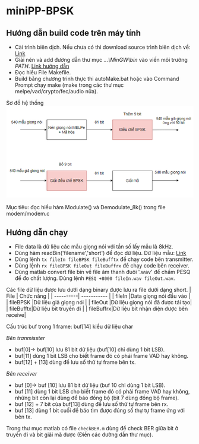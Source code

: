 # miniPP-BPSK
## Hướng dẫn build code trên máy tính

* Cài trình biên dịch. Nếu chưa có thì download source trình biên dịch về: [Link](https://drive.google.com/file/d/1j4FnG02kGxLTWbm-wnNh0U_J4BB1c5cz/view?usp=sharing)
* Giải nén và add đường dẫn thư mục *...\MinGW\bin* vào viến môi trường *PATH*. [Link hướng dẫn](https://quantrimang.com/them-bien-moi-truong-trong-windows-174960)
* Đọc hiểu File Makefile.
* Build bằng chương trình thực thi autoMake.bat hoặc vào Command Prompt chạy make (make trong các thư mục melpe/vad/crypto/fec/audio nữa).

Sơ đồ hệ thống ![](https://github.com/hsdfat8/miniPP-BPSK/blob/main/image/Capture.PNG)

Mục tiêu: đọc hiểu hàm Modulate() và Demodulate_8k() trong file modem/modem.c

## Hướng dẫn chạy

* File data là dữ liệu các mẫu giọng nói với tần số lấy mẫu là 8kHz. 
* Dùng hàm readBin('filename','short') để đọc dữ liệu. Dữ liệu mẫu: [Link](https://drive.google.com/drive/folders/1bHx8Py1nplFig0ZDf40omNmM-pI9yEFE?usp=sharing)
* Dùng lệnh `tx fileIn fileBPSK fileBufftx` để chạy code bên transmitter.
* Dùng lệnh `rx fileBPSK fileOut fileBuffrx` để chạy code bên receiver.
* Dùng matlab convert file bin về file âm thanh đuôi '.wav' để chấm PESQ để đo chất lượng. Dùng lệnh `PESQ +8000 fileIn.wav fileOut.wav`.

Các file dữ liệu được lưu dưới dạng binary được lưu ra file dưới dạng short.
| File      | Chức năng |
| ----------| ----------- |
| fileIn    |Data giọng nói đầu vào       |
| fileBPSK  |Dữ liệu giả giọng nói        |
| fileOut   |Dữ liệu giọng nói đã được tái tạo|
| fileBufftx|Dữ liệu bit truyền đi |
| fileBuffrx|Dữ liệu bit nhận diện được bên receive|

Cấu trúc buf trong 1 frame: buf[14] kiểu dữ liệu char

*Bên tranmisster* 
* buf[0]-> buf[10] lưu 81 bit dữ liệu (buf[10] chỉ dùng 1 bit LSB).
* buf[11] dùng 1 bit LSB cho biết frame đó có phải frame VAD hay không.
* buf[12] + [13] dùng để lưu số thứ tự frame bên tx.

*Bên receiver* 
* buf [0]-> buf [10] lưu 81 bit dữ liệu (buf 10 chỉ dùng 1 bit LSB).
* buf [11] dùng 1 bit LSB cho biết frame đó có phải frame VAD hay không, những bit còn lại dùng để báo đồng bộ (bit 7 dùng đồng bộ frame).
* buf [12] + 7 bit của buf[13] dùng để lưu số thứ tự frame bên rx.
* buf [13] dùng 1 bit cuối để báo tìm được đúng số thự tự frame ứng với bên tx.

Trong thư mục matlab có file `checkBER.m` dùng để check BER giữa bit ở truyền đi và bit giải mã được (Điền các đường dẫn thư mục).
